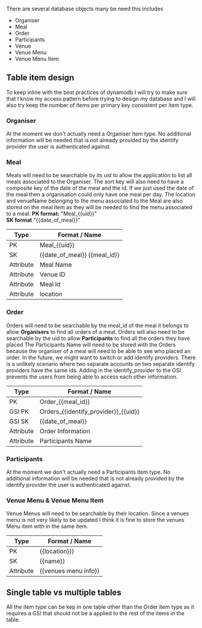 There are several database objects many be need this includes
- Organiser
- Meal
- Order
- Participants
- Venue
- Venue Menu
- Venue Menu Item


## Table item design

To keep inline with the best practices of dynamodb I will try to make sure that I know my 
access pattern before trying to design my database and I will also try keep the number of items per primary key consistent per item type. 


### Organiser
At the moment we don't actually need a Organiser item type.
No additional information will be needed that is not already provided by the identify provider the user is authenticated against.

### Meal
Meals will need to be searchable by its uid to allow the application to list all meals associated to the Organiser.
The sort key will also need to have a composite key of the date of the meal and the id. 
If we just used the date of the meal then a organisation could only have one meal per day.
The location and venueName belonging to the menu associated to the Meal are also stored on the meal item as they will be needed to find the menu associated to a meal.
**PK format:** "Meal_{{uid}}"  
**SK format** "{{date_of_meal}}"

| Type      | Format / Name                |
|-----------|------------------------------|
| PK        | Meal_{{uid}}                 |
| SK        | {{date_of_meal}} {{meal_id}} |
| Attribute | Meal Name                    |
| Attribute | Venue ID                     |
| Attribute | Meal Id                      |
| Attribute | location                     |

### Order
Orders will need to be searchable by the meal_id of the meal it belongs to allow **Organisers** to find all orders of a meal.
Orders will also need to be searchable by the uid to allow **Participants** to find all the orders they have placed
The Participants Name will need to be stored with the Orders because the organiser of a meal will need to be able to see who placed an order.
In the future, we might want to switch or add identify providers. There is a unlikely scenario where two separate accounts on two separate identify providers have the same ids.
Adding in the identify_provider to the GSI prevents the users from being able to access each other information. 

| Type      | Format / Name                        |
|-----------|--------------------------------------|
| PK        | Order_{{meal_id}}                    |
| GSI PK    | Orders_{{identify_provider}}_{{uid}} |
| GSI SK    | {{date_of_meal}}                     |
| Attribute | Order Information                    |
| Attribute | Participants Name                    |


### Participants
At the moment we don't actually need a Participants item type. 
No additional information will be needed that is not already provided by the identify provider the user is authenticated against.

### Venue Menu & Venue Menu Item
Venue Menus will need to be searchable by their location.
Since a venues menu is not very likely to be updated I think it is fine to store the venues Menu item with in the same item.

| Type      | Format / Name        |
|-----------|----------------------|
| PK        | {{location}}}        |
| SK        | {{name}}             |
| Attribute | {{venues menu info}} |


## Single table vs multiple tables
All the item type can be kep in one table other than the Order item type as it requires a GSI that should not 
be a applied to the rest of the items in the table.